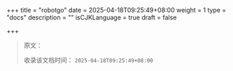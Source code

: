 +++
title = "robotgo"
date = 2025-04-18T09:25:49+08:00
weight = 1
type = "docs"
description = ""
isCJKLanguage = true
draft = false

+++

> 原文：
>
> 收录该文档时间： `2025-04-18T09:25:49+08:00`
